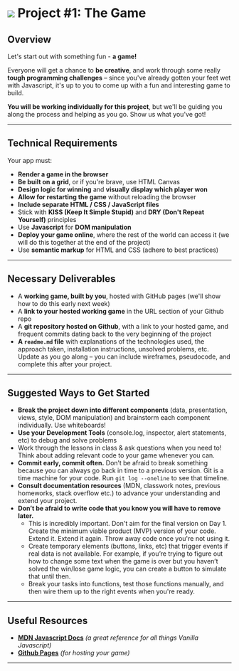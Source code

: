 # ![](https://ga-dash.s3.amazonaws.com/production/assets/logo-9f88ae6c9c3871690e33280fcf557f33.png) Project #1: The Game



## Overview

Let's start out with something fun - **a game!**

Everyone will get a chance to **be creative**, and work through some really **tough programming challenges** – since you've already gotten your feet wet with Javascript, it's up to you to come up with a fun and interesting game to build.

**You will be working individually for this project**, but we'll be guiding you along the process and helping as you go. Show us what you've got!

---

## Technical Requirements

Your app must:

- **Render a game in the browser**
- **Be built on a grid**, or if you're brave, use HTML Canvas
- **Design logic for winning** and **visually display which player won**
- **Allow for restarting the game** without reloading the browser
- **Include separate HTML / CSS / JavaScript files**
- Stick with **KISS (Keep It Simple Stupid)** and **DRY (Don't Repeat Yourself)** principles
- Use **Javascript** for **DOM manipulation**
- **Deploy your game online**, where the rest of the world can access it (we will do this together at the end of the project)
- Use **semantic markup** for HTML and CSS (adhere to best practices)

---

## Necessary Deliverables

- A **working game, built by you**, hosted with GitHub pages (we'll show how to do this early next week)
- A **link to your hosted working game** in the URL section of your Github repo
- A **git repository hosted on Github**, with a link to your hosted game, and frequent commits dating back to the very beginning of the project
- **A `readme.md` file** with explanations of the technologies used, the approach taken, installation instructions, unsolved problems, etc. Update as you go along – you can include wireframes, pseudocode, and complete this after your project.

---

## Suggested Ways to Get Started

- **Break the project down into different components** (data, presentation, views, style, DOM manipulation) and brainstorm each component individually. Use whiteboards!
- **Use your Development Tools** (console.log, inspector, alert statements, etc) to debug and solve problems
- Work through the lessons in class & ask questions when you need to! Think about adding relevant code to your game whenever you can.
- **Commit early, commit often.** Don’t be afraid to break something because you can always go back in time to a previous version. Git is a time machine for your code. Run `git log --oneline` to see that timeline.
- **Consult documentation resources** (MDN, classwork notes, previous homeworks, stack overflow etc.) to advance your understanding and extend your project.
- **Don’t be afraid to write code that you know you will have to remove later.**
  - This is incredibly important. Don't aim for the final version on Day 1. Create the minimum viable product (MVP) version of your code. Extend it. Extend it again. Throw away code once you're not using it.
  - Create temporary elements (buttons, links, etc) that trigger events if real data is not available. For example, if you’re trying to figure out how to change some text when the game is over but you haven’t solved the win/lose game logic, you can create a button to simulate that until then.
  - Break your tasks into functions, test those functions manually, and then wire them up to the right events when you're ready.

---

## Useful Resources

- **[MDN Javascript Docs](https://developer.mozilla.org/en-US/docs/Web/JavaScript)** _(a great reference for all things Vanilla Javascript)_
- **[Github Pages](https://pages.github.com)** _(for hosting your game)_

---
